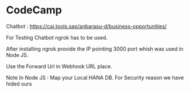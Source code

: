 # CodeCamp
Chatbot : https://cai.tools.sap/anbarasu-d/business-opportunities/

For Testing Chatbot ngrok has to be used.

After installing ngrok provide the IP pointing 3000 port whish was used in Node JS.

Use the Forward Url in Webhook URL place.

Note In Node JS : Map your Local HANA DB. For Security reason we have hided ours
